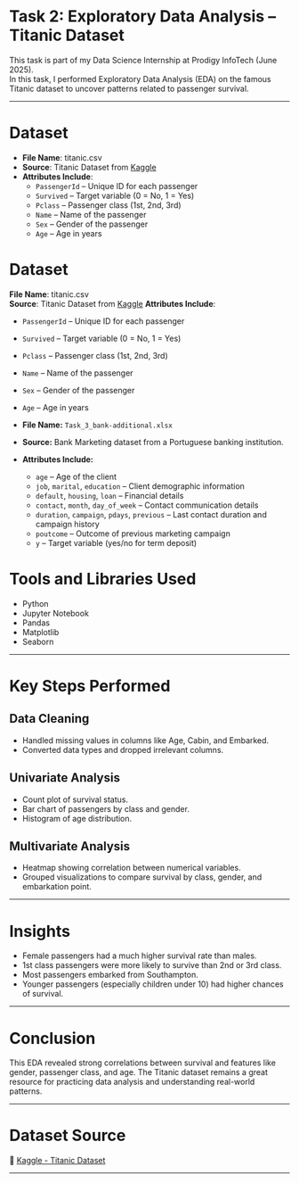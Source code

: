 # Task 2: Exploratory Data Analysis – Titanic Dataset

This task is part of my Data Science Internship at Prodigy InfoTech (June 2025).  
In this task, I performed Exploratory Data Analysis (EDA) on the famous Titanic dataset to uncover patterns related to passenger survival.

---
# Dataset

- **File Name**: titanic.csv  
- **Source**: Titanic Dataset from [Kaggle](https://www.kaggle.com/competitions/titanic/data)
- **Attributes Include**:  
  - `PassengerId` – Unique ID for each passenger  
  - `Survived` – Target variable (0 = No, 1 = Yes)  
  - `Pclass` – Passenger class (1st, 2nd, 3rd)  
  - `Name` – Name of the passenger  
  - `Sex` – Gender of the passenger  
  - `Age` – Age in years  







# Dataset 

**File Name**: titanic.csv  
**Source**: Titanic Dataset from [Kaggle](https://www.kaggle.com/competitions/titanic/data)
**Attributes Include**:
  - `PassengerId` – Unique ID for each passenger  
  - `Survived` – Target variable (0 = No, 1 = Yes)  
  - `Pclass` – Passenger class (1st, 2nd, 3rd)  
  - `Name` – Name of the passenger  
  - `Sex` – Gender of the passenger  
  - `Age` – Age in years


- **File Name:** `Task_3_bank-additional.xlsx`
- **Source:** Bank Marketing dataset from a Portuguese banking institution.
- **Attributes Include:**
  - `age` – Age of the client  
  - `job`, `marital`, `education` – Client demographic information  
  - `default`, `housing`, `loan` – Financial details  
  - `contact`, `month`, `day_of_week` – Contact communication details  
  - `duration`, `campaign`, `pdays`, `previous` – Last contact duration and campaign history  
  - `poutcome` – Outcome of previous marketing campaign  
  - `y` – Target variable (yes/no for term deposit)


# Tools and Libraries Used

- Python  
- Jupyter Notebook  
- Pandas  
- Matplotlib  
- Seaborn

---

# Key Steps Performed

## Data Cleaning
- Handled missing values in columns like Age, Cabin, and Embarked.
- Converted data types and dropped irrelevant columns.

## Univariate Analysis
- Count plot of survival status.
- Bar chart of passengers by class and gender.
- Histogram of age distribution.

## Multivariate Analysis
- Heatmap showing correlation between numerical variables.
- Grouped visualizations to compare survival by class, gender, and embarkation point.

---

# Insights

- Female passengers had a much higher survival rate than males.
- 1st class passengers were more likely to survive than 2nd or 3rd class.
- Most passengers embarked from Southampton.
- Younger passengers (especially children under 10) had higher chances of survival.

---

# Conclusion

This EDA revealed strong correlations between survival and features like gender, passenger class, and age. The Titanic dataset remains a great resource for practicing data analysis and understanding real-world patterns.

---

# Dataset Source

🔗 [Kaggle - Titanic Dataset](https://www.kaggle.com/competitions/titanic/data)

---
